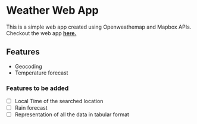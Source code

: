 # Weather Web App
This is a simple web app created using Openweathemap and Mapbox APIs.
Checkout the web app [**here.**](https://debnath-weather-app.herokuapp.com/)
## Features
- Geocoding
- Temperature forecast
### Features to be added
- [ ] Local Time of the searched location
- [ ] Rain forecast 
- [ ] Representation of all the data in tabular format

